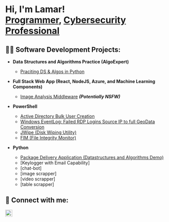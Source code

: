 <h1>Hi, I'm Lamar! <br/><a href="https://github.com/Lamarhg20">Programmer</a>, <a href="www.linkedin.com/in/lamar-gardner-391383232/">Cybersecurity Professional</a>

<h2>👨‍💻 Software Development Projects:</h2>

- <b>Data Structures and Algorithms Practice (AlgoExpert)</b>
  - [Praciting DS & Algos in Python](https://github.com/joshmadakor1/Algorithms-Practice)
- <b>Full Stack Web App (React, NodeJS, Azure, and Machine Learning Components)</b>
  - [Image Analysis Middleware](https://github.com/joshmadakor1/4chan-Image-Analysis-Middleware-C964) <b><i>(Potentially NSFW)</b></i>
- <b>PowerShell</b>
  - [Active Directory Bulk User Creation](https://github.com/joshmadakor1/AD_PS)
  - [Windows EventLog: Failed RDP Logins Source IP to full GeoData Conversion](https://github.com/joshmadakor1/Sentinel-Lab)
  - [JWipe (Disk Wiping Utility)](https://github.com/joshmadakor1/Jwipe.PowerShell)
  - [FIM (File Integrity Monitor)](https://github.com/joshmadakor1/PowerShell-Integrity-FIM)
  
- <b>Python</b>
  - [Package Delivery Application (Datastructures and Algorithms Demo)](https://github.com/joshmadakor1/Package-Delivery-Pathfinding-Algorithm)
  - [Keylogger with Email Capability]
  - [chat-bot]
  - [image scrapper]
  - [video scrapper]
  - [table scrapper]



<h2> 🤳 Connect with me:</h2>

[<img align="left" alt="LamarGardner | LinkedIn" width="22px" src="https://cdn.jsdelivr.net/npm/simple-icons@v3/icons/linkedin.svg" />][linkedin]



[linkedin]: www.linkedin.com/in/lamar-gardner-391383232

<!--


Here are some ideas to get you started:

- 🔭 I’m currently working on ...
- 🌱 I’m currently learning ...
- 👯 I’m looking to collaborate on ...
- 🤔 I’m looking for help with ...
- 💬 Ask me about ...
- 📫 How to reach me: ...
- 😄 Pronouns: ...
- ⚡ Fun fact: ...
-->
